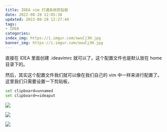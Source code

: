 ```yaml
---
title: IDEA vim 打通系统剪贴板
date: 2022-08-28 12:05:38
updated: 2022-08-28 12:27:44
tags:
- IDEA
categories:
index_img: https://i.imgur.com/owuCj3H.jpg
banner_img: https://i.imgur.com/owuCj3H.jpg
---
```


直接在 IDEA 里面创建 .ideavimrc 就可以了。这个配置文件也是默认放在 home 目录下的。

然后，其实这个配置文件我们就可以像在我们自己的 vim 中一样来进行配置了。这里我们只需要设置一下剪贴板，

```bash
set clipboard=unnamed
set clipboard+=ideaput
```

![](https://i.imgur.com/o1IE8Ml.png)

![](https://i.imgur.com/ei6uHES.png)

![](https://i.imgur.com/eQ98JgD.png)
